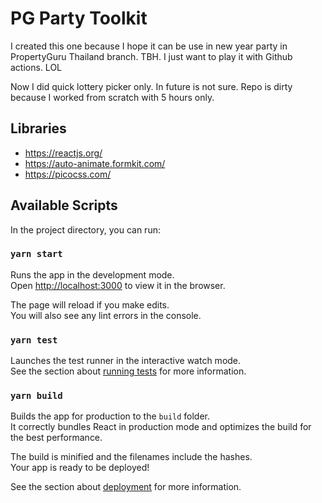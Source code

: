 # PG Party Toolkit

I created this one because I hope it can be use in new year party in PropertyGuru Thailand branch. TBH. I just want to play it with Github actions. LOL

Now I did quick lottery picker only. In future is not sure. Repo is dirty because I worked from scratch with 5 hours only.

## Libraries
- https://reactjs.org/
- https://auto-animate.formkit.com/
- https://picocss.com/

## Available Scripts

In the project directory, you can run:

### `yarn start`

Runs the app in the development mode.\
Open [http://localhost:3000](http://localhost:3000) to view it in the browser.

The page will reload if you make edits.\
You will also see any lint errors in the console.

### `yarn test`

Launches the test runner in the interactive watch mode.\
See the section about [running tests](https://facebook.github.io/create-react-app/docs/running-tests) for more information.

### `yarn build`

Builds the app for production to the `build` folder.\
It correctly bundles React in production mode and optimizes the build for the best performance.

The build is minified and the filenames include the hashes.\
Your app is ready to be deployed!

See the section about [deployment](https://facebook.github.io/create-react-app/docs/deployment) for more information.
